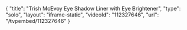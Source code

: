 {
    "title": "Trish McEvoy Eye Shadow   Liner with Eye Brightener",
    "type": "solo",
    "layout": "iframe-static",
    "videoId": "112327646",
    "url": "\/tvpembed\/112327646"
}